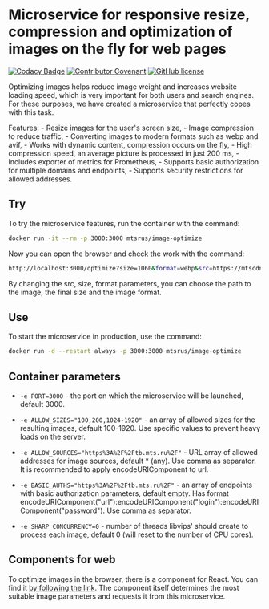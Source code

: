 # Microservice for responsive resize, compression and optimization of images on the fly for web pages

[![Codacy Badge](https://app.codacy.com/project/badge/Grade/042786e7f0304d1ea29d83f8c1522a55)](https://www.codacy.com/gh/MobileTeleSystems/image-optimize/dashboard?utm_source=github.com&amp;utm_medium=referral&amp;utm_content=MobileTeleSystems/image-optimize&amp;utm_campaign=Badge_Grade)
[![Contributor Covenant](https://img.shields.io/badge/Contributor%20Covenant-2.1-4baaaa.svg)](CODE_OF_CONDUCT.md)
[![GitHub license](https://img.shields.io/badge/license-MIT-green.svg)](https://github.com/MobileTeleSystems/image-optimize/blob/main/LICENSE)

Optimizing images helps reduce image weight and increases website loading speed,
which is very important for both users and search engines. For these purposes,
we have created a microservice that perfectly copes with this task.

Features:
    - Resize images for the user's screen size,
    - Image compression to reduce traffic,
    - Converting images to modern formats such as webp and avif,
    - Works with dynamic content, compression occurs on the fly,
    - High compression speed, an average picture is processed in just 200 ms,
    - Includes exporter of metrics for Prometheus,
    - Supports basic authorization for multiple domains and endpoints,
    - Supports security restrictions for allowed addresses.

## Try

To try the microservice features, run the container with the command:

```sh
docker run -it --rm -p 3000:3000 mtsrus/image-optimize
```

Now you can open the browser and check the work with the command:

```sh
http://localhost:3000/optimize?size=1060&format=webp&src=https://mtscdn.ru/upload/iblock/75d/cmn5ki0o5dyk5laamf0idch2n77qf8gd.png
```

By changing the src, size, format parameters,
you can choose the path to the image,
the final size and the image format.

## Use

To start the microservice in production, use the command:

```sh
docker run -d --restart always -p 3000:3000 mtsrus/image-optimize
```

## Container parameters

- `-e PORT=3000` - the port on which the microservice will be launched, default 3000.
- `-e ALLOW_SIZES="100,200,1024-1920"` - an array of allowed sizes for the resulting images,
    default 100-1920. Use specific values to prevent heavy loads on the server.

- `-e ALLOW_SOURCES="https%3A%2F%2Ftb.mts.ru%2F"` - URL array of allowed addresses for image sources, default * (any).
    Use comma as separator. It is recommended to apply encodeURIComponent to url.

- `-e BASIC_AUTHS="https%3A%2F%2Ftb.mts.ru%2F"` - an array of endpoints with basic authorization parameters, default empty.
    Has format encodeURIComponent("url"):encodeURIComponent("login"):encodeURIComponent("password"). Use comma as separator.

- `-e SHARP_CONCURRENCY=0` - number of threads libvips' should create to process each image,
    default 0 (will reset to the number of CPU cores).

## Components for web

To optimize images in the browser, there is a component for React. You can find it
[by following the link](https://github.com/MobileTeleSystems/image-optimize-react).
The component itself determines the most suitable image parameters and requests it from this microservice.
